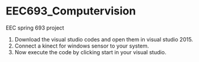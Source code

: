 # EEC693_Computervision
EEC spring 693 project

1) Download the visual studio codes and open them in visual studio 2015.
2) Connect a kinect for windows sensor to your system.
3) Now execute the code by clicking start in your visual studio.
